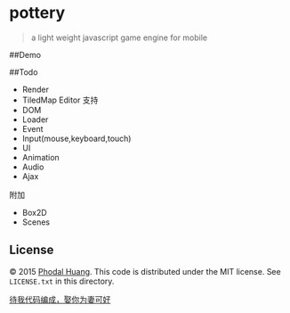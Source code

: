 # pottery

> a light weight javascript game engine for mobile 

##Demo



##Todo

- Render 
- TiledMap Editor 支持
- DOM
- Loader
- Event
- Input(mouse,keyboard,touch)
- UI
- Animation
- Audio
- Ajax
 
附加
 
- Box2D
- Scenes

## License

© 2015 [Phodal Huang](http://www.phodal.com). This code is distributed under the MIT license. See `LICENSE.txt` in this directory.

[待我代码编成，娶你为妻可好](http://www.xuntayizhan.com/person/ji-ke-ai-qing-zhi-er-shi-dai-wo-dai-ma-bian-cheng-qu-ni-wei-qi-ke-hao-wan/)

